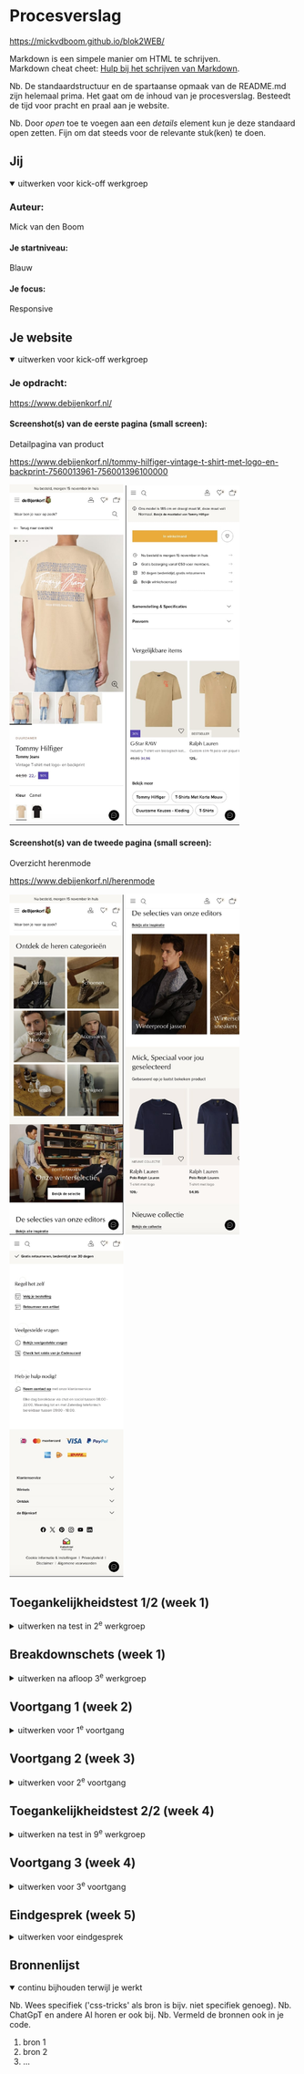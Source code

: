 # Procesverslag
https://mickvdboom.github.io/blok2WEB/

Markdown is een simpele manier om HTML te schrijven.  
Markdown cheat cheet: [Hulp bij het schrijven van Markdown](https://github.com/adam-p/markdown-here/wiki/Markdown-Cheatsheet).

Nb. De standaardstructuur en de spartaanse opmaak van de README.md zijn helemaal prima. Het gaat om de inhoud van je procesverslag. Besteedt de tijd voor pracht en praal aan je website.

Nb. Door *open* toe te voegen aan een *details* element kun je deze standaard open zetten. Fijn om dat steeds voor de relevante stuk(ken) te doen.





## Jij

<details open>
  <summary>uitwerken voor kick-off werkgroep</summary>

  ### Auteur:
  Mick van den Boom

  #### Je startniveau:
  Blauw

  #### Je focus:
  Responsive
 
</details>





## Je website

<details open>
  <summary>uitwerken voor kick-off werkgroep</summary>

  ### Je opdracht:
 https://www.debijenkorf.nl/

  #### Screenshot(s) van de eerste pagina (small screen): 
  Detailpagina van product  
  
  https://www.debijenkorf.nl/tommy-hilfiger-vintage-t-shirt-met-logo-en-backprint-7560013961-756001396100000
  
  <img src="readme-images/1e-deel-pag-1.jpg" width="200px" alt="eerste pagina foto een">
  <img src="readme-images/2e-deel-pag-1.jpg" width="200px" alt="eerste pagina foto een">

  #### Screenshot(s) van de tweede pagina (small screen):
  Overzicht herenmode
  
  https://www.debijenkorf.nl/herenmode
  
 <img src="readme-images/1e-deel-pag-2.jpg" width="200px" alt="omschrijving van de pagina">
 <img src="readme-images/2e-deel-pag-2.jpg" width="200px" alt="tweede pagina foto twee">
 <img src="readme-images/3e-deel-pag-2.jpg" width="200px" alt="tweede pagina foto twee">
</details>



## Toegankelijkheidstest 1/2 (week 1)

<details>
  <summary>uitwerken na test in 2<sup>e</sup> werkgroep</summary>

  ### Bevindingen
  Lijst met je bevindingen die in de test naar voren kwamen:
  
WCAG

Website: debijenkorf.nl 

Naam: Mick van den Boom

Test: 1

Content
1. Duidelijk taalgebruik
2. Unieke beschrijving knoppen

Opmerkingen content
1. Goede omschrijvingen van producten en andere onderdelen. Net verwoord maar niet te ingewikkeld. Op de homepagina staat bij het deel van de wintercollectie de tekst “Pak dit seizoen groots uit met wollen winteritems die jouw unieke stijl weerspiegelen”, deze tekst kan natuurlijk duidelijker maar hier is bewust voor gekozen omdat de bijenkorf een wat duurdere en exclusievere sfeer af wilt geven door wat duurdere en lastigere woorden te gebruiken.
2. Het spreekt bij een kledingwinkel voor zich wat je kiest als je op mannen of vrouwen klikt. Toch zijn deze knoppen redelijk kortaf aangezien ze niet een duidelijk make wat je gaat zien. Als ik verder naar beneden scroll kom ik aan bij het onderdeel met de FAQ, bestellingen volgen en hulp vragen. Dit deel is duidelijker. De knoppen hier zeggen dingen zoals “bekijk veelgestelde vragen” en “volg je bestelling”. De knoppen op de site verschillen dus, een deel is te direct en een deel is duidelijk.


Global code
1. Valideer uw html
2. Gebruik een lang-attribuut op het html element
3. Geef elke pagina een unieke titel
4. Zorg ervoor dat viewport-zoom niet is uitgeschakeld

Opmerkingen global code 
1. De code is lastig te valideren, als ik dit doe op de W3C site dan krijg ik een 403 forbidden error. Ik heb vervolgens zelf elementen van de code in VSC geplakt waaruit bleek dat de site zeker wat errors bevat. Ondanks de normale functionaliteit op het eerste blik kan dit natuurlijk leiden tot problemen.
2. Er is gebruikt gemaakt van het lang attribuut, de taal is ingesteld op NL-NL.
3. Iedere pagina bevat een andere titel, als ik op de homepagina de titel bekijk staat er “de Bijenkorf • Mode, Cosmetica & Interieur • Snel in huis”. Als ik vervolgens naar de pagina ga met herenmode veranderd de titel naar “Herenmode • de Bijenkorf • Gratis retourneren”.
4. De viewport is uitgeschakeld, het is onmogelijk om op mijn telefoon in te zoomen op de site. Op laptop kan dit wel maar het hoort op telefoon uiteraard ook te werken.

Toetsenbord
1. Zorg voor een duidelijke stijl bij interactieve elementen waarnaar wordt genavigeerd
2. Zorg ervoor dat de focus volgorde overeenkomt met de beeld indeling.

Opmerkingen toetsenbord
1. De geselecteerde elementen worden duidelijk geselecteerd, tijdens het navigeren is het dus duidelijk te zien waar je je begeeft. Het enige opvallende tijdens het navigeren is dat ik vast kwam te zitten toen ik langs de zoekbalk kwam, hierna kan ik niet verder door tab te gebruiken.
2. De focus volgorde is logisch, iedere keer voordat ik op tab klik kan ik al voorspellen welk element als volgende geselecteerd zal gaan worden. 

Mobiel en aanraking
1. Bekijk of de site gedraaid kan worden
2. Verwijder horizontaal scrollen
3. Zorg ervoor dat knoppen en links makkelijk gebruikt kunnen worden (grootte en positie)
4. Zorg voor genoeg witruimte tussen interactieve elementen voor scroll ruimte

Opmerkingen mobiel en aanraking 
1. De site kan iedere mogelijke kant op gedraaid worden.
2. Het grootste deel van de site bevat geen mogelijkheid om horizontaal te scrollen dus dit is goed. De enige onderdelen waar je horizontaal kan scrollen zijn de overzichten van kleding waar je bijvoorbeeld kan scrollen door recent bekeken of aanbevolen voor jou.
3. Alle knoppen en links zijn van goede grootte waardoor de site dus goed toegankelijk is op mobiel.
4. Over het algemeen bevat de site genoeg witruimte, het enige onderdeel waar hier geen sprake van is is bij het begin van iedere pagina waar je moet kiezen tussen de verschillende kleding opties. (Bijvoorbeeld op het homescherm de opties man, vrouw, kinderen, etc), deze vlakken staan te dicht op elkaar en deze sectie bevat nauwelijks witruimte.

Headings
1. Gebruik header elementen om nieuwe content te introduceren
2. Gebruik maar één h1 element per pagina
3. Header elementen moeten in een logische volgorde worden geschreven
4. Sla geen heading levels over

Opmerkingen headings
1. Ieder nieuwe element bevat een header, hier is dus goed over nagedacht.
2. De website maakt gebruik van maar één h1 element per pagina.
3. De opbouw van de h1, h2 en h3 elementen die de site bevat zijn logisch verdeelt en zorgen voor een goede structuur.
4. De site maakt gebruik van h1, h2 en h3 headings, er word dus niks overgeslagen.

Lists
1. Maak gebruik van de elementen ol, ul en dl voor content die in een lijst hoort

Opmerkingen lists
1. De site maakt zeker gebruik van lists. Door te inspecteren heb ik gevonden dat bijvoorbeeld bij de footer gebruik word gemaakt van een unordered list.

Images
1. Zorg ervoor dat alle img elementen een alt attribuut hebben
2. Zorg ervoor dat alle decoratieve img een null alt attribuut hebben
3. Bied een tekst alternatief voor grote img zoals grafieken en kaarten
4. Voor een img met tekst, zorg ervoor dat de alt omschrijving de tekst bevat

Opmerkingen images
1.  Er word goed gebruik gemaakt van alt attributen, als ik bijvoorbeeld bij de detailpagina van een t shirt naar de alt tekst van de foto ga kijken staat er "Tommy Hilfiger - Vintage T-shirt met logo- en backprint - Camel”.
2. Op de site word nauwelijks gebruik gemaakt van decoratieve foto’s, de enige foto die ik kon bedenken was de foto van het logo bovenaan de pagina. Nadat ik deze heb opgezocht in de code kon ik geen alt tekst vinden bij deze foto.
3. Ik heb op de site geen foto’s van mappen of grafieken kunnen vinden. Als deze er wel zouden zijn ga ik ervan uit dat deze ook een alt tekst zouden hebben aangezien de rest dit ook heeft.
4. De foto’s met tekst erin bevatten geen alt tekst die ook de tekst op de foto omschrijft. Deze tekst wordt apart in de code geschreven.

Media (video and audio)
1. Zorg ervoor dat media niet automatisch afspeelt
2. Zorg ervoor dat alle media gepauzeerd kan worden
3. Zorg voor ondertiteling bij video’s
4. Zorg voor transcripties bij geluid

Opmerkingen media (video en audio)
1. Op de homepagina bevindt zich meteen een video of gif die automatisch afspeelt.
2. De video op het homescherm kan niet gepauzeerd worden.
3. De video heeft geen ondertiteling maar bevat ook geen geluid.
4. De website bevat geen audio mogelijkheden en dus ook geen transcriptie.

Controls
1. Gebruik een a element voor links
2. Zorg ervoor dat links herkenbaar zijn als links
3. Zorg ervoor dat controls de staat :focus hebben
4. Gebruik het button element voor knoppen
5. Zorg voor een skip link en zorg dat deze zichtbaar is wanneer gefocust
6. Identificeer links die geopend worden in een nieuwe tab of venster worden geopend.

Opmerkingen controls
1. Na de code de inspecteren heb ik gevonden dat de links inderdaad met een a element gecodeerd zijn.
2. Alle links zijn duidelijk te herkennen door middel van de streep onder de tekst.
3. ?
4. Voor de knoppen op de site wordt geen gebruik gemaakt van het button attribuut. Ook de knoppen worden gecodeerd met een a element.
5. ?
6. De links die naar een andere tab gaan maken wel duidelijk dat je naar een andere pagina gaat. Bijvoorbeeld bij het bekijken van de locatie van het filiaal in Amsterdam staat de knop “bekijk in Google Maps”, het spreekt dan voor zich dat je een nieuwe tab opent.

Apprearance
1. Kijk of light- en dark mode worden ondersteund
2. Bekijk of de hoge contrast modus wordt ondersteund
3. Zet de tekst grootte op 200%
4. Zorg ervoor dat informatie niet alleen wordt overgebracht via kleur

Opmerkingen appearance
1. Nadat ik mijn voorkeur op google chrome op dark mode heb gezet blijft de pagina van de bijenkorf spierwit.
2. ?
3. De tekstgrootte is aan te passen, alleen zorgt dit er wel voor dat sommige onderdelen van de site in elkaar vallen.
4. Informatie wordt niet overgebracht via kleur, dit wordt voornamelijk gedaan door middel van verschillende lettergrootten.

Animation
1. Zorg ervoor dat animaties subtiel zijn en niet te druk
2. Zorg voor een mechanisme om achtergrond videos te pauzeren
3. Zorg ervoor dat alle animaties voldoen aan mediaquery voorkeur reduced motion

Opmerkingen animation
1. De animatie op het homescherm is erg groot en druk.
2. De animatie op het homescherm is niet te pauzeren.
3. ?

Color contrast
1. Bekijk het contrast voor alle normale teksten
2. Bekijk het contrast voor alle grote teksten
3. Bekijk het contrast voor alle iconen
4. Bekijk tekst die fotos of videos overlapt
5. Bekijk aangepaste selectie kleuren

Opmerkingen color contrast
1. Alle normale teksten zijn gemakkelijk te lezen aangezien ze allemaal zwart zijn op een witte achtergrond.
2. Alle grote teksten zijn ook makkelijk te zien aangezien de tekst zwart is en de achtergrond wit.
3. Alle iconen zijn goed te zien aangezien ze net zoals de tekst op een witte achtergrond staan.
4. De tekst is te lezen maar niet altijd even duidelijk. In sommige gevallen draagt de persoon op de afbeelding bijvoorbeeld witte kleding waardoor de witte tekst niet meer zo goed is te lezen door het slechte contrast.
5. ?
</details>



## Breakdownschets (week 1)

<details>
  <summary>uitwerken na afloop 3<sup>e</sup> werkgroep</summary>

  ### de hele pagina: 
  <img src="readme-images/dummy-plaatje.jpg" width="375px" alt="breakdown van de hele pagina">

  ### dynamisch deel (bijv menu): 
  <img src="readme-images/dummy-plaatje.jpg" width="375px" alt="breakdown van een dynamisch deel">

  ### wellicht nog een dynamisch deel (bijv filter): 
  <img src="readme-images/dummy-plaatje.jpg" width="375px" alt="breakdown van nog een dynamisch deel">

</details>





## Voortgang 1 (week 2)

<details>
  <summary>uitwerken voor 1<sup>e</sup> voortgang</summary>

  ### Stand van zaken
  hier dit ging goed & dit was lastig (neem ook screenshots op van delen van je website en code)


  ### Agenda voor meeting
  samen met je groepje opstellen

  | student 1      | student 2          | student 3    | student 4        |
  | ---            | ---                | ---          | ---              |
  | dit bespreken  | en dit             | en ik dit    | en dan ik dat    |
  | en dat ook nog | dit als er tijd is | nog een punt | dit wil ik zeker |
  | ...            | ...                | ...          | ...              |


  ### Verslag van meeting
  hier na afloop snel de uitkomsten van de meeting vastleggen

  - punt 1
  - punt 2
  - nog een punt
  - ...

</details>





## Voortgang 2 (week 3)

<details>
  <summary>uitwerken voor 2<sup>e</sup> voortgang</summary>

  ### Stand van zaken
  hier dit ging goed & dit was lastig (neem ook screenshots op van delen van je website en code)


  ### Agenda voor meeting
  samen met je groepje opstellen

  | student 1      | student 2          | student 3    | student 4        |
  | ---            | ---                | ---          | ---              |
  | dit bespreken  | en dit             | en ik dit    | en dan ik dat    |
  | en dat ook nog | dit als er tijd is | nog een punt | dit wil ik zeker |
  | ...            | ...                | ...          | ...              |


  ### Verslag van meeting
  hier na afloop snel de uitkomsten van de meeting vastleggen

  - punt 1
  - punt 2
  - nog een punt
- ...

</details>





## Toegankelijkheidstest 2/2 (week 4)

<details>
  <summary>uitwerken na test in 9<sup>e</sup> werkgroep</summary>

  ### Bevindingen
  Lijst met je bevindingen die in de test naar voren kwamen (geef ook aan wat er verbeterd is):

</details>





## Voortgang 3 (week 4)

<details>
  <summary>uitwerken voor 3<sup>e</sup> voortgang</summary>

  ### Stand van zaken
  hier dit ging goed & dit was lastig (neem ook screenshots op van delen van je website en code)


  ### Agenda voor meeting
  samen met je groepje opstellen

  | student 1      | student 2          | student 3    | student 4        |
  | ---            | ---                | ---          | ---              |
  | dit bespreken  | en dit             | en ik dit    | en dan ik dat    |
  | en dat ook nog | dit als er tijd is | nog een punt | dit wil ik zeker |
  | ...            | ...                | ...          | ...              |


  ### Verslag van meeting
  hier na afloop snel de uitkomsten van de meeting vastleggen

  - punt 1
  - punt 2
  - nog een punt
  - ...

</details>





## Eindgesprek (week 5)

<details>
  <summary>uitwerken voor eindgesprek</summary>

  ### Je uitkomst - karakteristiek screenshots:
  <img src="readme-images/dummy-plaatje.jpg" width="375px" alt="uitomst opdracht 1">


  ### Dit ging goed/Heb ik geleerd: 
  Korte omschrijving met plaatjes

  <img src="readme-images/dummy-plaatje.jpg" width="375px" alt="top">


  ### Dit was lastig/Is niet gelukt:
  Korte omschrijving met plaatjes

  <img src="readme-images/dummy-plaatje.jpg" width="375px" alt="bummer">
</details>





## Bronnenlijst

<details open>
  <summary>continu bijhouden terwijl je werkt</summary>

  Nb. Wees specifiek ('css-tricks' als bron is bijv. niet specifiek genoeg). 
  Nb. ChatGpT en andere AI horen er ook bij.
  Nb. Vermeld de bronnen ook in je code.

  1. bron 1
  2. bron 2
  3. ...

</details>
